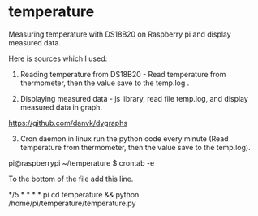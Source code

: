 temperature
===========

Measuring temperature with DS18B20 on Raspberry pi and display measured data.

Here is sources which I used:

1) Reading temperature from DS18B20 - Read temperature from thermometer, then the value save to the temp.log .      

2) Displaying measured data - js library, read file temp.log, and display measured data in graph.

https://github.com/danvk/dygraphs


3) Cron daemon in linux run the python code every minute (Read temperature from thermometer, then the value save to the temp.log).


pi@raspberrypi ~/temperature $ crontab -e

To the bottom of the file add this line.

*/5  *    * * *   pi     cd temperature && python /home/pi/temperature/temperature.py


